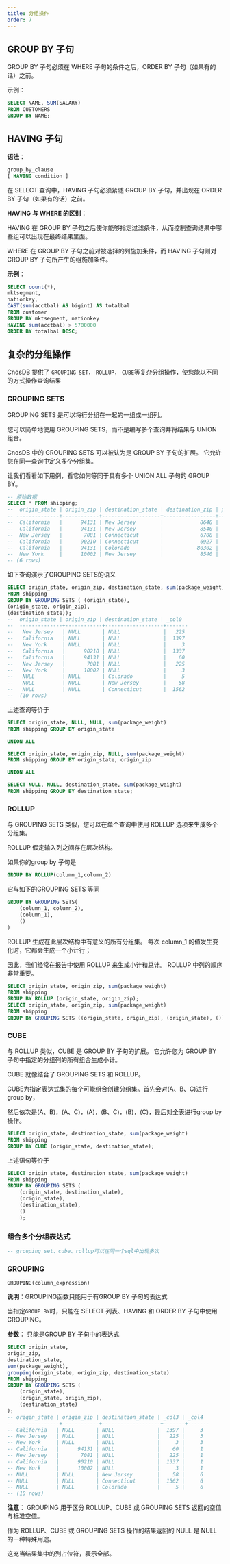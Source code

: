 ```yaml
---
title: 分组操作
order: 7
---
```


## GROUP BY 子句
GROUP BY 子句必须在 WHERE 子句的条件之后，ORDER BY 子句（如果有的话）之前。

示例：

```sql
SELECT NAME, SUM(SALARY)
FROM CUSTOMERS
GROUP BY NAME;
```

## **HAVING 子句**

**语法**：
```sql
group_by_clause 
[ HAVING condition ]
```
在 SELECT 查询中，HAVING 子句必须紧随 GROUP BY 子句，并出现在 ORDER BY 子句（如果有的话）之前。

**HAVING 与 WHERE 的区别**：

HAVING 在 GROUP BY 子句之后使你能够指定过滤条件，从而控制查询结果中哪些组可以出现在最终结果里面。

WHERE 在 GROUP BY 子句之前对被选择的列施加条件，而 HAVING 子句则对 GROUP BY 子句所产生的组施加条件。

**示例**：
```sql
SELECT count(*),
mktsegment,
nationkey,
CAST(sum(acctbal) AS bigint) AS totalbal
FROM customer
GROUP BY mktsegment, nationkey
HAVING sum(acctbal) > 5700000
ORDER BY totalbal DESC;
```

## **复杂的分组操作**

CnosDB 提供了 `GROUPING SET`， `ROLLUP`， `CUBE`等复杂分组操作，使您能以不同的方式操作查询结果

### **GROUPING SETS**

GROUPING SETS 是可以将行分组在一起的一组或一组列。

您可以简单地使用 GROUPING SETS，而不是编写多个查询并将结果与 UNION 组合。

CnosDB 中的 GROUPING SETS 可以被认为是 GROUP BY 子句的扩展。 它允许您在同一查询中定义多个分组集。

让我们看看如下用例，看它如何等同于具有多个 UNION ALL 子句的 GROUP BY。

```sql
-- 原始数据
SELECT * FROM shipping;
--  origin_state | origin_zip | destination_state | destination_zip | package_weight
-- --------------+------------+-------------------+-----------------+----------------
--  California   |      94131 | New Jersey        |            8648 |             13
--  California   |      94131 | New Jersey        |            8540 |             42
--  New Jersey   |       7081 | Connecticut       |            6708 |            225
--  California   |      90210 | Connecticut       |            6927 |           1337
--  California   |      94131 | Colorado          |           80302 |              5
--  New York     |      10002 | New Jersey        |            8540 |              3
-- (6 rows)
```

如下查询演示了GROUPING SETS的语义

```sql
SELECT origin_state, origin_zip, destination_state, sum(package_weight)
FROM shipping
GROUP BY GROUPING SETS ( (origin_state),
(origin_state, origin_zip),
(destination_state));
--  origin_state | origin_zip | destination_state | _col0
--  --------------+------------+-------------------+-------
--   New Jersey   | NULL       | NULL              |   225
--   California   | NULL       | NULL              |  1397
--   New York     | NULL       | NULL              |     3
--   California   |      90210 | NULL              |  1337
--   California   |      94131 | NULL              |    60
--   New Jersey   |       7081 | NULL              |   225
--   New York     |      10002 | NULL              |     3
--   NULL         | NULL       | Colorado          |     5
--   NULL         | NULL       | New Jersey        |    58
--   NULL         | NULL       | Connecticut       |  1562
--  (10 rows)
```

上述查询等价于

```sql
SELECT origin_state, NULL, NULL, sum(package_weight)
FROM shipping GROUP BY origin_state

UNION ALL

SELECT origin_state, origin_zip, NULL, sum(package_weight)
FROM shipping GROUP BY origin_state, origin_zip

UNION ALL

SELECT NULL, NULL, destination_state, sum(package_weight)
FROM shipping GROUP BY destination_state;
```

### **ROLLUP**

与 GROUPING SETS 类似，您可以在单个查询中使用 ROLLUP 选项来生成多个分组集。

ROLLUP 假定输入列之间存在层次结构。

如果你的group by 子句是

```sql
GROUP BY ROLLUP(column_1,column_2)
```

它与如下的GROUPING SETS 等同

```sql
GROUP BY GROUPING SETS(
    (column_1, column_2),
    (column_1),
    ()
)
```

ROLLUP 生成在此层次结构中有意义的所有分组集。 每次 column_1 的值发生变化时，它都会生成一个小计行；

因此，我们经常在报告中使用 ROLLUP 来生成小计和总计。 ROLLUP 中列的顺序非常重要。


```sql
SELECT origin_state, origin_zip, sum(package_weight)
FROM shipping
GROUP BY ROLLUP (origin_state, origin_zip);
SELECT origin_state, origin_zip, sum(package_weight)
FROM shipping
GROUP BY GROUPING SETS ((origin_state, origin_zip), (origin_state), ());
```

### **CUBE**
与 ROLLUP 类似，CUBE 是 GROUP BY 子句的扩展。 它允许您为 GROUP BY 子句中指定的分组列的所有组合生成小计。

CUBE 就像结合了 GROUPING SETS 和 ROLLUP。

CUBE为指定表达式集的每个可能组合创建分组集。首先会对(A、B、C)进行group by，

然后依次是(A、B)，(A、C)，(A)，(B、C)，(B)，(C)，最后对全表进行group by操作。
```sql
SELECT origin_state, destination_state, sum(package_weight)
FROM shipping
GROUP BY CUBE (origin_state, destination_state);
```

上述语句等价于

```sql
SELECT origin_state, destination_state, sum(package_weight)
FROM shipping
GROUP BY GROUPING SETS (
    (origin_state, destination_state),
    (origin_state),
    (destination_state),
    ()
    );
```


### **组合多个分组表达式**

```sql
-- grouping set、cube、rollup可以在同一个sql中出现多次
```

### **GROUPING**
    GROUPING(column_expression)

**说明**：GROUPING函数只能用于有GROUP BY 子句的表达式

当指定`GROUP BY`时，只能在 SELECT 列表、HAVING 和 ORDER BY 子句中使用 GROUPING。

**参数**： 只能是GROUP BY 子句中的表达式

```sql
SELECT origin_state,
origin_zip,
destination_state,
sum(package_weight),
grouping(origin_state, origin_zip, destination_state)
FROM shipping
GROUP BY GROUPING SETS (
    (origin_state),
    (origin_state, origin_zip),
    (destination_state)
);
-- origin_state | origin_zip | destination_state | _col3 | _col4
-- --------------+------------+-------------------+-------+-------
-- California   | NULL       | NULL              |  1397 |     3
-- New Jersey   | NULL       | NULL              |   225 |     3
-- New York     | NULL       | NULL              |     3 |     3
-- California   |      94131 | NULL              |    60 |     1
-- New Jersey   |       7081 | NULL              |   225 |     1
-- California   |      90210 | NULL              |  1337 |     1
-- New York     |      10002 | NULL              |     3 |     1
-- NULL         | NULL       | New Jersey        |    58 |     6
-- NULL         | NULL       | Connecticut       |  1562 |     6
-- NULL         | NULL       | Colorado          |     5 |     6
-- (10 rows)
```

**注意**： GROUPING 用于区分 ROLLUP、CUBE 或 GROUPING SETS 返回的空值与标准空值。

作为 ROLLUP、CUBE 或 GROUPING SETS 操作的结果返回的 NULL 是 NULL 的一种特殊用途。

这充当结果集中的列占位符，表示全部。
